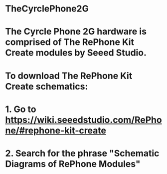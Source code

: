 # TheCyrclePhone2G
# The Cyrcle Phone 2G hardware is comprised of The RePhone Kit Create modules by Seeed Studio.

# To download The RePhone Kit Create schematics:
# 1. Go to https://wiki.seeedstudio.com/RePhone/#rephone-kit-create
# 2. Search for the phrase "Schematic Diagrams of RePhone Modules"
